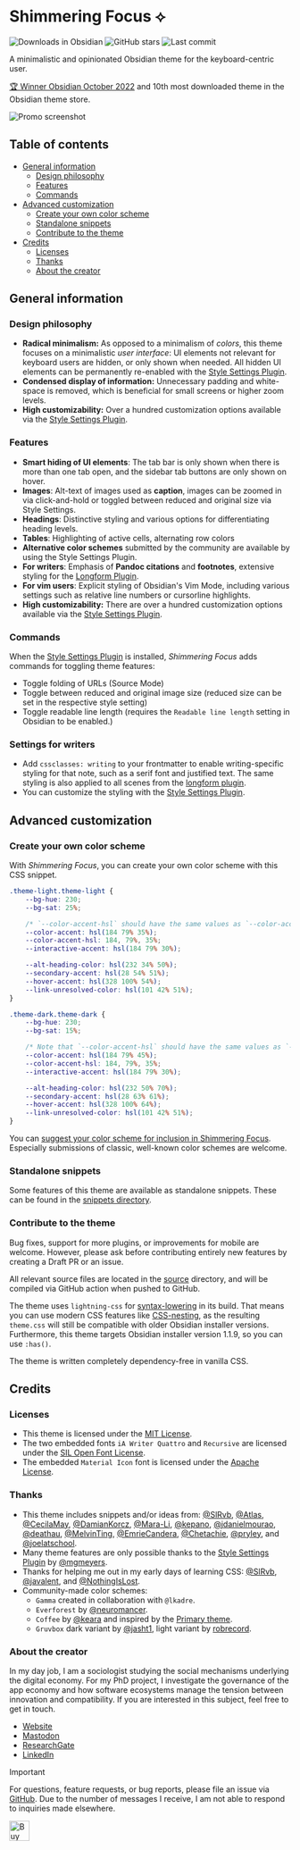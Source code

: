 # Shimmering Focus ⟡
![Downloads in Obsidian](https://img.shields.io/badge/downloads-245158-6E4E9B?style=plastic&logo=obsidian&color=%23483699)
![GitHub stars](https://img.shields.io/github/stars/chrisgrieser/shimmering-focus?style=plastic&label=%E2%98%85%20Stars)
![Last commit](https://img.shields.io/github/last-commit/chrisgrieser/shimmering-focus?style=plastic)

A minimalistic and opinionated Obsidian theme for the keyboard-centric user.

[🏆 Winner Obsidian October
2022](https://obsidian.md/blog/2022-obsidian-october-winners/) and 10th most
downloaded theme in the Obsidian theme store.

![Promo screenshot](https://github.com/user-attachments/assets/d2b8d0cb-dc16-4967-9046-1b68a518f1ba)

## Table of contents

<!-- toc -->

- [General information](#general-information)
	* [Design philosophy](#design-philosophy)
	* [Features](#features)
	* [Commands](#commands)
- [Advanced customization](#advanced-customization)
	* [Create your own color scheme](#create-your-own-color-scheme)
	* [Standalone snippets](#standalone-snippets)
	* [Contribute to the theme](#contribute-to-the-theme)
- [Credits](#credits)
	* [Licenses](#licenses)
	* [Thanks](#thanks)
	* [About the creator](#about-the-creator)

<!-- tocstop -->

## General information

### Design philosophy
- **Radical minimalism:** As opposed to a minimalism of *colors*, this theme
  focuses on a minimalistic *user interface*: UI elements not relevant for
  keyboard users are hidden, or only shown when needed. All hidden UI elements
  can be permanently re-enabled with the [Style Settings
  Plugin](https://obsidian.md/plugins?id=obsidian-style-settings).
- **Condensed display of information:** Unnecessary padding and white-space is
  removed, which is beneficial for small screens or higher zoom levels.
- **High customizability:** Over a hundred customization options available
  via the [Style Settings
  Plugin](https://obsidian.md/plugins?id=obsidian-style-settings).

### Features
- **Smart hiding of UI elements**: The tab bar is only shown when there is more
  than one tab open, and the sidebar tab buttons are only shown on hover.
- **Images**: Alt-text of images used as **caption**, images can be zoomed in
  via click-and-hold or toggled between reduced and original size via Style
  Settings.
- **Headings**: Distinctive styling and various options for differentiating
  heading levels.
- **Tables**: Highlighting of active cells, alternating row colors
- **Alternative color schemes** submitted by the community are available by
  using the Style Settings Plugin.
- **For writers**: Emphasis of **Pandoc citations** and **footnotes**, extensive
  styling for the [Longform Plugin](https://obsidian.md/plugins?id=longform).
- **For vim users**: Explicit styling of Obsidian's Vim Mode, including various
  settings such as relative line numbers or cursorline highlights.
- **High customizability:** There are over a hundred customization options
  available via the [Style Settings
  Plugin](https://obsidian.md/plugins?id=obsidian-style-settings).

### Commands
When the [Style Settings
Plugin](https://obsidian.md/plugins?id=obsidian-style-settings) is installed,
*Shimmering Focus* adds commands for toggling theme features:
- Toggle folding of URLs (Source Mode)
- Toggle between reduced and original image size (reduced size can be set in the
  respective style setting)
- Toggle readable line length (requires the `Readable line length` setting in
  Obsidian to be enabled.)

### Settings for writers
- Add `cssclasses: writing` to your frontmatter to enable writing-specific
  styling for that note, such as a serif font and justified text. The same
  styling is also applied to all scenes from the [longform plugin](http://github.com/kevboh/longform).
- You can customize the styling with the [Style Settings
  Plugin](https://obsidian.md/plugins?id=obsidian-style-settings).

## Advanced customization

### Create your own color scheme
With *Shimmering Focus*, you can create your own color scheme with this CSS
snippet.

```css
.theme-light.theme-light {
    --bg-hue: 230;
    --bg-sat: 25%;

    /* `--color-accent-hsl` should have the same values as `--color-accent` */
    --color-accent: hsl(184 79% 35%);
    --color-accent-hsl: 184, 79%, 35%;
    --interactive-accent: hsl(184 79% 30%);

    --alt-heading-color: hsl(232 34% 50%);
    --secondary-accent: hsl(28 54% 51%);
    --hover-accent: hsl(328 100% 54%);
    --link-unresolved-color: hsl(101 42% 51%);
}

.theme-dark.theme-dark {
    --bg-hue: 230;
    --bg-sat: 15%;

    /* Note that `--color-accent-hsl` should have the same values as `--color-accent` */
    --color-accent: hsl(184 79% 45%);
    --color-accent-hsl: 184, 79%, 35%;
    --interactive-accent: hsl(184 79% 30%);

    --alt-heading-color: hsl(232 50% 70%);
    --secondary-accent: hsl(28 63% 61%);
    --hover-accent: hsl(328 100% 64%);
	--link-unresolved-color: hsl(101 42% 51%);
}
```

You can [suggest your color scheme for inclusion in Shimmering
Focus](https://github.com/chrisgrieser/shimmering-focus/discussions/categories/suggest-your-color-scheme-for-inclusion-in-shimmering-focus).
Especially submissions of classic, well-known color schemes are welcome.

### Standalone snippets
Some features of this theme are available as standalone snippets. These can be
found in the [snippets directory](./snippets).

### Contribute to the theme
Bug fixes, support for more plugins, or improvements for mobile are welcome.
However, please ask before contributing entirely new features by creating a
Draft PR or an issue.

All relevant source files are located in the [source](./source) directory, and
will be compiled via GitHub action when pushed to GitHub.

The theme uses `lightning-css` for
[syntax-lowering](https://lightningcss.dev/transpilation.html#syntax-lowering)
in its build. That means you can use modern CSS features like
[CSS-nesting](https://developer.mozilla.org/en-US/docs/Web/CSS/CSS_nesting),
as the resulting `theme.css` will still be compatible with older Obsidian
installer versions. Furthermore, this theme targets Obsidian installer version
1.1.9, so you can use `:has()`.

The theme is written completely dependency-free in vanilla CSS.

## Credits

### Licenses
- This theme is licensed under the [MIT
  License](https://github.com/chrisgrieser/shimmering-focus/blob/main/LICENSE).
- The two embedded fonts `iA Writer Quattro` and `Recursive` are licensed under
  the [SIL Open Font License](https://www.wikiwand.com/en/SIL_Open_Font_License).
- The embedded `Material Icon` font is licensed under the [Apache
  License](https://developers.google.com/fonts/docs/material_icons#licensing).

### Thanks
- This theme includes snippets and/or ideas from:
  [@SlRvb](https://github.com/SlRvb), [@Atlas](https://github.com/zcysxy),
  [@CecilaMay](https://github.com/ceciliamay),
  [@DamianKorcz](https://github.com/damiankorcz),
  [@Mara-Li](https://github.com/Mara-Li), [@kepano](https://github.com/kepano),
  [@jdanielmourao](https://github.com/jdanielmourao),
  [@deathau](https://github.com/deathau/),
  [@MelvinTing](https://github.com/tingmelvin/),
  [@EmrieCandera](https://github.com/Emrie-Candera),
  [@Chetachie](https://github.com/chetachiezikeuzor),
  [@pryley](https://github.com/pryley), and
  [@joelatschool](https://github.com/joelatschool).
- Many theme features are only possible thanks to the [Style Settings
  Plugin](https://obsidian.md/plugins?id=obsidian-style-settings) by
  [@mgmeyers](https://github.com/mgmeyers).
- Thanks for helping me out in my early days of learning CSS:
  [@SlRvb](https://github.com/SlRvb),
  [@javalent](https://github.com/valentine195), and
  [@NothingIsLost](https://github.com/nothingislost).
- Community-made color schemes:
	* `Gamma` created in collaboration with `@lkadre`.
	* `Everforest` by
	  [@neuromancer](https://github.com/chrisgrieser/shimmering-focus/discussions/291).
	* `Coffee` by
	  [@keara](https://github.com/chrisgrieser/shimmering-focus/discussions/274)
	  and inspired by the [Primary
	  theme](https://github.com/primary-theme/obsidian).
	* `Gruvbox` dark variant by
	  [@jasht1](https://github.com/chrisgrieser/shimmering-focus/discussions/311),
	  light variant by
	  [robrecord](https://github.com/chrisgrieser/shimmering-focus/discussions/257).

### About the creator
In my day job, I am a sociologist studying the social mechanisms underlying the
digital economy. For my PhD project, I investigate the governance of the app
economy and how software ecosystems manage the tension between innovation and
compatibility. If you are interested in this subject, feel free to get in touch.

- [Website](https://chris-grieser.de/)
- [Mastodon](https://pkm.social/@pseudometa)
- [ResearchGate](https://www.researchgate.net/profile/Christopher-Grieser)
- [LinkedIn](https://www.linkedin.com/in/christopher-grieser-ba693b17a/)

> [!IMPORTANT]
> For questions, feature requests, or bug reports, please file an issue via
> [GitHub](https://github.com/chrisgrieser/shimmering-focus/issues/new/choose).
> Due to the number of messages I receive, I am not able to respond to inquiries
> made elsewhere.

<a href='https://ko-fi.com/Y8Y86SQ91' target='_blank'> <img height='36'
style='border:0px;height:36px;' src='https://cdn.ko-fi.com/cdn/kofi1.png?v=3'
border='0' alt='Buy Me a Coffee at ko-fi.com' /></a>

